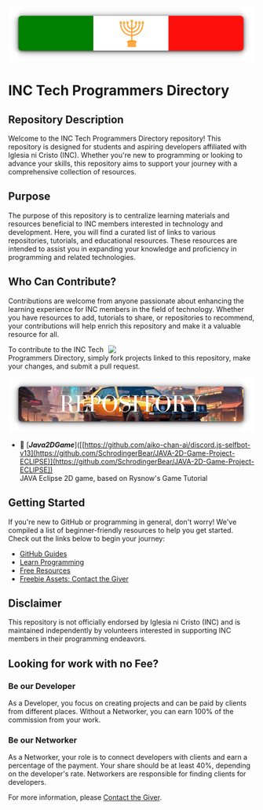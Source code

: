 
<div>
  <img src="assets/inc.png" width="500" />
</div>

# INC Tech Programmers Directory

## Repository Description

Welcome to the INC Tech Programmers Directory repository! This repository is designed for students and aspiring developers affiliated with Iglesia ni Cristo (INC). Whether you're new to programming or looking to advance your skills, this repository aims to support your journey with a comprehensive collection of resources.
<!-- 
<div>
  <img src="https://i.imgur.com/fgSLbeG.png" width="300" align="right" />
</div> -->

## Purpose

The purpose of this repository is to centralize learning materials and resources beneficial to INC members interested in technology and development. Here, you will find a curated list of links to various repositories, tutorials, and educational resources. These resources are intended to assist you in expanding your knowledge and proficiency in programming and related technologies.


## Who Can Contribute?

Contributions are welcome from anyone passionate about enhancing the learning experience for INC members in the field of technology. Whether you have resources to add, tutorials to share, or repositories to recommend, your contributions will help enrich this repository and make it a valuable resource for all.

<div>
  <img src="assets/ai.png" width="300" align="right" />
</div>


To contribute to the INC Tech Programmers Directory, simply fork projects linked to this repository, make your changes, and submit a pull request.

<img src="assets/repo.png" width="500" />
<br/>
  
- 📗 [***Java2DGame***]([[https://github.com/aiko-chan-ai/discord.js-selfbot-v13](https://github.com/SchrodingerBear/JAVA-2D-Game-Project-ECLIPSE)](https://github.com/SchrodingerBear/JAVA-2D-Game-Project-ECLIPSE]) <br/>
  JAVA Eclipse 2D game, based on Rysnow's Game Tutorial


## Getting Started

If you're new to GitHub or programming in general, don't worry! We've compiled a list of beginner-friendly resources to help you get started. Check out the links below to begin your journey:

- [GitHub Guides](https://guides.github.com/)
- [Learn Programming](https://www.w3schools.com/)
- [Free Resources ](https://www.w3schools.com/)
- [Freebie Assets: Contact the Giver](https://www.facebook.com/scvpfb/)

## Disclaimer

This repository is not officially endorsed by Iglesia ni Cristo (INC) and is maintained independently by volunteers interested in supporting INC members in their programming endeavors.

## Looking for work with no Fee?

### Be our Developer

As a Developer, you focus on creating projects and can be paid by clients from different places. Without a Networker, you can earn 100% of the commission from your work.

### Be our Networker

As a Networker, your role is to connect developers with clients and earn a percentage of the payment. Your share should be at least 40%, depending on the developer's rate. Networkers are responsible for finding clients for developers.

For more information, please [Contact the Giver](https://www.facebook.com/scvpfb/).


